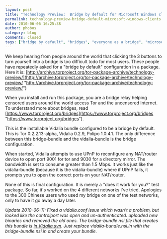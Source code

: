 ```yaml
---
layout: post
title: "Technology Preview:  Bridge by default for Microsoft Windows clients"
permalink: technology-preview-bridge-default-microsoft-windows-clients
date: 2010-06-06 16:25:38
author: phobos
category: blog
comments: closed
tags: ["bridge by default", "bridges", "everyone as a bridge", "microsoft windows"]
---
```


We keep hearing from people around the world that clicking the 3 buttons to turn yourself into a bridge is too difficult todo for most users. These people have repeatedly asked for a "bridge by default" configuration in a package. Here it is: [http://archive.torproject.org/tor-package-archive/technology-preview/](http://archive.torproject.org/tor-package-archive/technology-preview/ "http://archive.torproject.org/tor-package-archive/technology-preview/")

When you install and run this package, you are a bridge relay helping censored users around the world access Tor and the uncensored Internet.  
 To understand more about bridges, read [https://www.torproject.org/bridges](https://www.torproject.org/bridges "https://www.torproject.org/bridges").

This is the installable Vidalia bundle configured to be a bridge by default. This is Tor 0.2.2.13-alpha, Vidalia 0.2.9, Polipo 1.0.4.1. The only difference between this bridge-bundle and the vidalia-bundle is the bridge configuration.

<!-- more -->

When started, Vidalia attempts to use UPnP to reconfigure any NAT/router device to open port 9001 for tor and 9030 for a directory mirror. The bandwidth is set to consume greater than 1.5 Mbps. It works just like the vidalia-bundle (because it is the vidalia-bundle) where if UPnP fails, it prompts you to open the correct ports on your NAT/router.

None of this is final configuration. It is merely a "does it work for you?" test package. So far, it's worked on the 4 different networks I've tried. Apologies to the 300 Chinese users who used my bridge on one of the test networks, only to have it go away a day later.

*Update 2010-06-11: Fixed a vidalia.conf issue which wasn't a problem, but looked like the controlport was open and un-authenticated. uploaded new binaries and removed the old ones. The bridge-bundle nsi file that creates this bundle is [in Vidalia svn](https://trac.vidalia-project.net/browser/vidalia/trunk/pkg/win32/bridge-bundle.nsi.in). Just replace vidalia-bundle.nsi.in with the bridge-bundle.nsi.in and create your bundle.*
